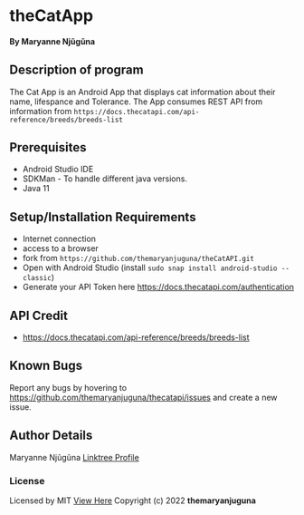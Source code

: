 # theCatApp
#### By **Maryanne Njũgũna**

## Description of program
The Cat App is an Android App that displays cat information about their name, lifespance and Tolerance. The App consumes REST API from information from `https://docs.thecatapi.com/api-reference/breeds/breeds-list`

## Prerequisites
* Android Studio IDE
* SDKMan - To handle different java versions.
* Java 11

## Setup/Installation Requirements
* Internet connection
* access to a browser
* fork from `https://github.com/themaryanjuguna/theCatAPI.git`
* Open with Android Studio (install `sudo snap install android-studio --classic`)
* Generate your API Token here https://docs.thecatapi.com/authentication

## API Credit
* https://docs.thecatapi.com/api-reference/breeds/breeds-list
## Known Bugs
Report any bugs by hovering to https://github.com/themaryanjuguna/thecatapi/issues and create a new issue.

## Author Details
Maryanne Njũgũna [Linktree Profile](https://linktr.ee/themaryanjuguna)

### License
Licensed by MIT [View Here](https://github.com/themaryanjuguna/theCatApi/blob/master/Licence)
Copyright (c) 2022 **themaryanjuguna**